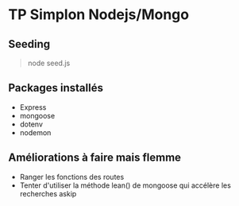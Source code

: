 # TP Simplon Nodejs/Mongo

## Seeding 

> node seed.js

## Packages installés

- Express
- mongoose
- dotenv
- nodemon

## Améliorations à faire mais flemme 

- Ranger les fonctions des routes 
- Tenter d'utiliser la méthode lean() de mongoose qui accélère les recherches askip

